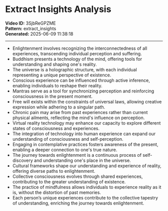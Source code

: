 # Extract Insights Analysis

**Video ID:** 3SjbReGPZME  
**Pattern:** extract_insights  
**Generated:** 2025-06-09 11:38:18  

---

- Enlightenment involves recognizing the interconnectedness of all experiences, transcending individual perception and suffering.  
- Buddhism presents a technology of the mind, offering tools for understanding and shaping one's reality.  
- The universe is a holographic structure, with each individual representing a unique perspective of existence.  
- Conscious experience can be influenced through active inference, enabling individuals to reshape their reality.  
- Mantras serve as a tool for synchronizing perception and reinforcing consciousness in the present moment.  
- Free will exists within the constraints of universal laws, allowing creative expression while adhering to a singular path.  
- Chronic pain may arise from past experiences rather than current physical ailments, reflecting the mind's influence on perception.  
- Virtual reality technology may enhance our capacity to explore different states of consciousness and experiences.  
- The integration of technology into human experience can expand our understanding of consciousness and self-perception.  
- Engaging in contemplative practices fosters awareness of the present, enabling a deeper connection to one's true nature.  
- The journey towards enlightenment is a continuous process of self-discovery and understanding one's place in the universe.  
- Cultural frameworks shape our understanding and experience of reality, offering diverse paths to enlightenment.  
- Collective consciousness evolves through shared experiences, contributing to the greater understanding of existence.  
- The practice of mindfulness allows individuals to experience reality as it is, without the distortion of past memories.  
- Each person’s unique experiences contribute to the collective tapestry of understanding, enriching the journey towards enlightenment.